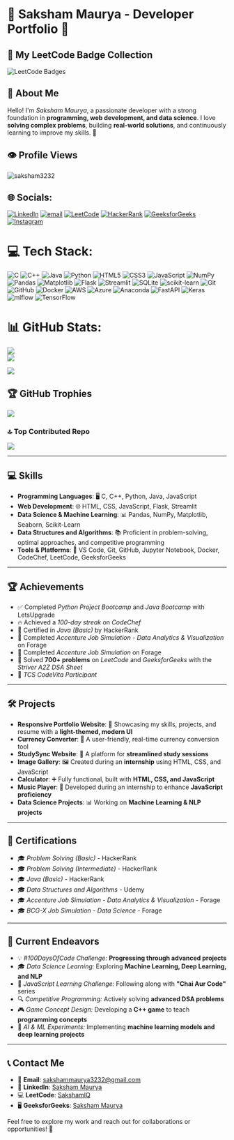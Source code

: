 # 🌟 Saksham Maurya - Developer Portfolio 🌟

<h2>🏅 My LeetCode Badge Collection</h2>

<p>
  <img src="https://leetcode-badge-showcase.vercel.app/api?username=sakshamIQ&animated=true&border=no-border&theme=dark" alt="LeetCode Badges" />
</p>


## 👋 About Me  
Hello! I'm *Saksham Maurya*, a passionate developer with a strong foundation in **programming, web development, and data science**. I love **solving complex problems**, building **real-world solutions**, and continuously learning to improve my skills. 🚀 

## 👁️ Profile Views
<p align="left"> <img src="https://komarev.com/ghpvc/?username=saksham3232&label=Profile%20views&color=0e75b6&style=flat" alt="saksham3232" /> </p>

## 🌐 Socials:
[![LinkedIn](https://img.shields.io/badge/LinkedIn-%230077B5.svg?logo=linkedin&logoColor=white)](https://linkedin.com/in/saksham-maurya-3feb) [![email](https://img.shields.io/badge/Email-D14836?logo=gmail&logoColor=white)](mailto:sakshammaurya3232@gmail.com) [![LeetCode](https://img.shields.io/badge/-LeetCode-white?style=flat-square&logo=leetcode&logoColor=FFA116)](https://leetcode.com/sakshamIQ/) [![HackerRank](https://img.shields.io/badge/-HackerRank-white?style=flat-square&logo=hackerrank&logoColor=2EC866)](https://www.hackerrank.com/profile/sakshammaurya678) [![GeeksforGeeks](https://img.shields.io/badge/-GeeksforGeeks-darkgreen?style=flat-square&logo=geeksforgeeks)](https://auth.geeksforgeeks.org/user/sakshammacdz4/) [![Instagram](https://img.shields.io/badge/Instagram-%23E4405F.svg?logo=Instagram&logoColor=white)](https://instagram.com/maisakshamhoo) 

# 💻 Tech Stack:
![C](https://img.shields.io/badge/c-%2300599C.svg?style=for-the-badge&logo=c&logoColor=white) ![C++](https://img.shields.io/badge/c++-%2300599C.svg?style=for-the-badge&logo=c%2B%2B&logoColor=white) ![Java](https://img.shields.io/badge/java-%23ED8B00.svg?style=for-the-badge&logo=openjdk&logoColor=white) ![Python](https://img.shields.io/badge/python-3670A0?style=for-the-badge&logo=python&logoColor=ffdd54) ![HTML5](https://img.shields.io/badge/html5-%23E34F26.svg?style=for-the-badge&logo=html5&logoColor=white) ![CSS3](https://img.shields.io/badge/css3-%231572B6.svg?style=for-the-badge&logo=css3&logoColor=white) ![JavaScript](https://img.shields.io/badge/javascript-%23323330.svg?style=for-the-badge&logo=javascript&logoColor=%23F7DF1E) ![NumPy](https://img.shields.io/badge/numpy-%23013243.svg?style=for-the-badge&logo=numpy&logoColor=white) ![Pandas](https://img.shields.io/badge/pandas-%23150458.svg?style=for-the-badge&logo=pandas&logoColor=white) ![Matplotlib](https://img.shields.io/badge/Matplotlib-%23ffffff.svg?style=for-the-badge&logo=Matplotlib&logoColor=black) ![Flask](https://img.shields.io/badge/flask-%23000.svg?style=for-the-badge&logo=flask&logoColor=white) ![Streamlit](https://img.shields.io/badge/Streamlit-%23FE4B4B.svg?style=for-the-badge&logo=streamlit&logoColor=white) ![SQLite](https://img.shields.io/badge/sqlite-%2307405e.svg?style=for-the-badge&logo=sqlite&logoColor=white) ![scikit-learn](https://img.shields.io/badge/scikit--learn-%23F7931E.svg?style=for-the-badge&logo=scikit-learn&logoColor=white) ![Git](https://img.shields.io/badge/git-%23F05033.svg?style=for-the-badge&logo=git&logoColor=white) ![GitHub](https://img.shields.io/badge/github-%23121011.svg?style=for-the-badge&logo=github&logoColor=white) ![Docker](https://img.shields.io/badge/docker-%230db7ed.svg?style=for-the-badge&logo=docker&logoColor=white) ![AWS](https://img.shields.io/badge/AWS-%23FF9900.svg?style=for-the-badge&logo=amazon-aws&logoColor=white) ![Azure](https://img.shields.io/badge/azure-%230072C6.svg?style=for-the-badge&logo=microsoftazure&logoColor=white) ![Anaconda](https://img.shields.io/badge/Anaconda-%2344A833.svg?style=for-the-badge&logo=anaconda&logoColor=white) ![FastAPI](https://img.shields.io/badge/FastAPI-005571?style=for-the-badge&logo=fastapi) ![Keras](https://img.shields.io/badge/Keras-%23D00000.svg?style=for-the-badge&logo=Keras&logoColor=white) ![mlflow](https://img.shields.io/badge/mlflow-%23d9ead3.svg?style=for-the-badge&logo=numpy&logoColor=blue) ![TensorFlow](https://img.shields.io/badge/TensorFlow-%23FF6F00.svg?style=for-the-badge&logo=TensorFlow&logoColor=white)



# 📊 GitHub Stats:
![](https://github-readme-stats.vercel.app/api?username=saksham3232&theme=dark&hide_border=false&include_all_commits=false&count_private=false)<br/>
![](https://github-readme-streak-stats.herokuapp.com/?user=saksham3232&theme=dark&hide_border=false)<br/>

![](https://github-readme-stats.vercel.app/api/top-langs/?username=saksham3232&theme=dark&hide_border=false&include_all_commits=false&count_private=false&layout=compact)

## 🏆 GitHub Trophies
![](https://github-profile-trophy.vercel.app/?username=saksham3232&theme=radical&no-frame=false&no-bg=true&margin-w=4)

### 🔝 Top Contributed Repo
![](https://github-contributor-stats.vercel.app/api?username=saksham3232&limit=5&theme=dark&combine_all_yearly_contributions=true)


---

## 💻 Skills  
- **Programming Languages**: 🖥 C, C++, Python, Java, JavaScript  
- **Web Development**: 🌐 HTML, CSS, JavaScript, Flask, Streamlit  
- **Data Science & Machine Learning**: 📊 Pandas, NumPy, Matplotlib, Seaborn, Scikit-Learn  
- **Data Structures and Algorithms**: 📚 Proficient in problem-solving, optimal approaches, and competitive programming  
- **Tools & Platforms**: 🔧 VS Code, Git, GitHub, Jupyter Notebook, Docker, CodeChef, LeetCode, GeeksforGeeks  

---

## 🏆 Achievements  
- ✅ Completed *Python Project Bootcamp* and *Java Bootcamp* with LetsUpgrade  
- 🔥 Achieved a *100-day streak* on *CodeChef*  
- 📜 Certified in *Java (Basic)* by HackerRank  
- 🏅 Completed *Accenture Job Simulation - Data Analytics & Visualization* on Forage  
- 🏅 Completed *Accenture Job Simulation* on Forage  
- 🧩 Solved **700+ problems** on *LeetCode* and *GeeksforGeeks* with the *Striver A2Z DSA Sheet*  
- 🎯 *TCS CodeVita Participant*  

---

## 🛠 Projects  
- **Responsive Portfolio Website**: 🌟 Showcasing my skills, projects, and resume with a **light-themed, modern UI**  
- **Currency Converter**: 💱 A user-friendly, real-time currency conversion tool  
- **StudySync Website**: 📖 A platform for **streamlined study sessions**  
- **Image Gallery**: 🖼 Created during an **internship** using HTML, CSS, and JavaScript  
- **Calculator**: ➕ Fully functional, built with **HTML, CSS, and JavaScript**  
- **Music Player**: 🎵 Developed during an internship to enhance **JavaScript proficiency**  
- **Data Science Projects**: 📊 Working on **Machine Learning & NLP projects**  

---

## 🏅 Certifications  
- 🎓 *Problem Solving (Basic)* - HackerRank  
- 🎓 *Problem Solving (Intermediate)* - HackerRank  
- 🎓 *Java (Basic)* - HackerRank  
- 🎓 *Data Structures and Algorithms* - Udemy  
- 🎓 *Accenture Job Simulation - Data Analytics & Visualization* - Forage  
- 🎓 *BCG-X Job Simulation - Data Science* - Forage  

---

## 🚀 Current Endeavors  
- 💡 *#100DaysOfCode Challenge:* **Progressing through advanced projects**  
- 🎓 *Data Science Learning:* Exploring **Machine Learning, Deep Learning, and NLP**  
- 📘 *JavaScript Learning Challenge:* Following along with **"Chai Aur Code"** series  
- 🔍 *Competitive Programming:* Actively solving **advanced DSA problems**  
- 🎮 *Game Concept Design:* Developing a **C++ game** to teach **programming concepts**  
- 🤖 *AI & ML Experiments:* Implementing **machine learning models and deep learning projects**  

---

## 📞 Contact Me  
- 📧 **Email**: sakshammaurya3232@gmail.com  
- 🔗 **LinkedIn**: [Saksham Maurya](https://www.linkedin.com/in/saksham-maurya-3feb?utm_source=share&utm_campaign=share_via&utm_content=profile&utm_medium=android_app)  
- 💻 **LeetCode**: [SakshamIQ](https://leetcode.com/u/sakshamIQ/)  
- 🖥 **GeeksforGeeks**: [Saksham Maurya](https://www.geeksforgeeks.org/user/sakshammacdz4/)  

Feel free to explore my work and reach out for collaborations or opportunities! 🤝 
